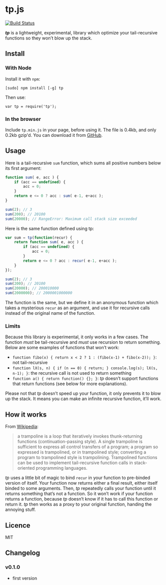 # tp.js

[![Build Status](https://travis-ci.org/bfontaine/tp.js.png?branch=master)](https://travis-ci.org/bfontaine/tp.js)

<i><b>tp</b></i> is a lightweight, experimental, library which optimize your
tail-recursive functions so they won’t blow up the stack.

## Install

### With Node

Install it with `npm`:

    [sudo] npm install [-g] tp

Then use:

    var tp = require('tp');

### In the browser

Include `tp.min.js` in your page, before using it. The file is 0.4kb, and only
0.2kb gzip'd. You can download it from [GitHub][gh].

[gh]: https://github.com/bfontaine/tp.js/tree/master/build/

## Usage

Here is a tail-recursive `sum` function, which sums all positive numbers
below its first argument:

```js
function sum( e, acc ) {
    if (acc == undefined) {
        acc = 0;
    }
    return e <= 0 ? acc : sum( e-1, e+acc );
}

sum(2); // 3
sum(200); // 20100
sum(20000); // RangeError: Maximum call stack size exceeded
```

Here is the same function defined using tp:

```js
var sum = tp(function(recur) {
    return function sum( e, acc ) {
        if (acc == undefined) {
            acc = 0;
        }
        return e <= 0 ? acc : recur( e-1, e+acc );
    }
});

sum(2); // 3
sum(200); // 20100
sum(20000); // 200010000
sum(2000000); // 2000001000000
```

The function is the same, but we define it in an anonymous function which takes
a mysterious `recur` as an argument, and use it for recursive calls instead of
the original name of the function.

### Limits

Because this library is experimental, it only works in a few cases. The function
*must* be tail-recursive and *must* use recursion to return something. Below are
some examples of functions that won’t work:

- `function fibo(x) { return x < 2 ? 1 : (fibo(x-1) + fibo(x-2)); }`: not
  tail-recursive
- `function lX(s, n) { if (n == 0) { return; } console.log(s); lX(s, n-1); }`:
  the recursive call is not used to return something
- `function a() { return function() {}; }`: <i>tp</i> doesn’t support functions
  that return functions (see below for more explanations).

Please not that <i>tp</i> doesn’t speed up your function, it only prevents it to blow
up the stack. It means you can make an infinite recursive function, it’ll work.

## How it works

From [Wikipedia][wk]:
> a trampoline is a loop that iteratively invokes thunk-returning functions
> (continuation-passing style). A single trampoline is sufficient to express all
> control transfers of a program; a program so expressed is trampolined, or in
> trampolined style; converting a program to trampolined style is trampolining.
> Trampolined functions can be used to implement tail-recursive function calls in
> stack-oriented programming languages.

[wk]: https://en.wikipedia.org/wiki/Trampoline_(computing)#High_level_programming

<i>tp</i> uses a little bit of magic to bind `recur` in your function to
pre-binded version of itself. Your function now returns either a final result,
either itself binded to some arguments. Then, <i>tp</i> repeatedly calls your function
until it returns something that’s not a function. So it won’t work if your
function returns a function, because <i>tp</i> doesn’t know if it has to call this
function or return it. <i>tp</i> then works as a proxy to your original function,
handing the annoying stuff.

## Licence

MIT

## Changelog

### v0.1.0

- first version
